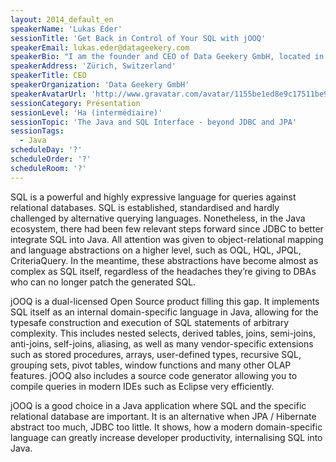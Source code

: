 ```yaml
---
layout: 2014_default_en
speakerName: 'Lukas Eder'
sessionTitle: 'Get Back in Control of Your SQL with jOOQ'
speakerEmail: lukas.eder@datageekery.com
speakerBio: "I am the founder and CEO of Data Geekery GmbH, located in Zurich, Switzerland. Data Geekery has been selling database products and services around Java and SQL since 2013.\n\nEver since my Master's studies at EPFL in 2006, I have been fascinated by the interaction of Java and SQL. Most of this experience I have obtained in the Swiss E-Banking field through various variants (JDBC, Hibernate, mostly with Oracle). I am happy to share this knowledge at various conferences, JUGs, in-house presentations and on my blog."
speakerAddress: 'Zürich, Switzerland'
speakerTitle: CEO
speakerOrganization: 'Data Geekery GmbH'
speakerAvatarUrl: 'http://www.gravatar.com/avatar/1155be1ed8e9c17511be9479582238e1?size=200'
sessionCategory: Présentation
sessionLevel: 'Ha (intermédiaire)'
sessionTopic: 'The Java and SQL Interface - beyond JDBC and JPA'
sessionTags:
  - Java
scheduleDay: '?'
scheduleOrder: '?'
scheduleRoom: '?'
---
```


SQL is a powerful and highly expressive language for queries against relational databases. SQL is established, standardised and hardly challenged by alternative querying languages. Nonetheless, in the Java ecosystem, there had been few relevant steps forward since JDBC to better integrate SQL into Java. All attention was given to object-relational mapping and language abstractions on a higher level, such as OQL, HQL, JPQL, CriteriaQuery. In the meantime, these abstractions have become almost as complex as SQL itself, regardless of the headaches they’re giving to DBAs who can no longer patch the generated SQL.

jOOQ is a dual-licensed Open Source product filling this gap. It implements SQL itself as an internal domain-specific language in Java, allowing for the typesafe construction and execution of SQL statements of arbitrary complexity. This includes nested selects, derived tables, joins, semi-joins, anti-joins, self-joins, aliasing, as well as many vendor-specific extensions such as stored procedures, arrays, user-defined types, recursive SQL, grouping sets, pivot tables, window functions and many other OLAP features. jOOQ also includes a source code generator allowing you to compile queries in modern IDEs such as Eclipse very efficiently.

jOOQ is a good choice in a Java application where SQL and the specific relational database are important. It is an alternative when JPA / Hibernate abstract too much, JDBC too little. It shows, how a modern domain-specific language can greatly increase developer productivity, internalising SQL into Java.
